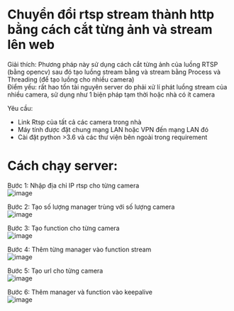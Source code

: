 # Chuyển đổi rtsp stream thành http bằng cách cắt từng ảnh và stream lên web

Giải thích: Phương pháp này sử dụng cách cắt từng ảnh của luồng RTSP (bằng opencv) sau đó tạo luồng stream bằng và stream bằng Process và Threading (để tạo luồng cho nhiều camera)  
Điểm yếu: rất hao tốn tài nguyên server do phải xử lí phát luồng stream của nhiều camera, sử dụng như 1 biện pháp tạm thời hoặc nhà có ít camera
  
Yêu cầu:  
  - Link Rtsp của tất cả các camera trong nhà  
  - Máy tính được đặt chung mạng LAN hoặc VPN đến mạng LAN đó  
  - Cài đặt python >3.6 và các thư viện bên ngoài trong requirement  
  
# Cách chạy server:  
  
Bước 1: Nhập địa chỉ IP rtsp cho từng camera  
![image](https://github.com/nguyenlegialam/rtsp_to_http_stream/assets/116132135/56dac0ab-8161-4014-ac7c-6327302d5045)

Bước 2: Tạo số lượng manager trùng với số lượng camera  
![image](https://github.com/nguyenlegialam/rtsp_to_http_stream/assets/116132135/ea482c1c-9809-4c1f-802f-cb847ffe88da)

Bước 3: Tạo function cho từng camera  
![image](https://github.com/nguyenlegialam/rtsp_to_http_stream/assets/116132135/4db478e5-3890-4431-bf00-5ee94e001bd7)

Bước 4: Thêm từng manager vào function stream  
![image](https://github.com/nguyenlegialam/rtsp_to_http_stream/assets/116132135/41b6cfae-fd32-41b2-883c-afe2590ff709)

Bước 5: Tạo url cho từng camera    
![image](https://github.com/nguyenlegialam/rtsp_to_http_stream/assets/116132135/5f273137-d5b3-4af9-8b9a-1ef9aa4cc9f9)

Bước 6: Thêm manager và function vào keepalive  
![image](https://github.com/nguyenlegialam/rtsp_to_http_stream/assets/116132135/f6c6b24d-f7ae-4f82-a819-d8b1e60f2e35)

